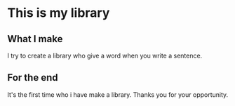 # This is my library

## What I make

I try to create a library who give a word when you write a sentence.

## For the end

It's the first time who i have make a library. Thanks you for your opportunity.